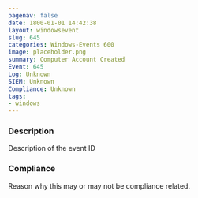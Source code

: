 ```yaml
---
pagenav: false
date: 1800-01-01 14:42:38
layout: windowsevent
slug: 645
categories: Windows-Events 600
image: placeholder.png
summary: Computer Account Created
Event: 645
Log: Unknown
SIEM: Unknown
Compliance: Unknown
tags:
- windows
---
```


### Description

Description of the event ID

### Compliance

Reason why this may or may not be compliance related.
